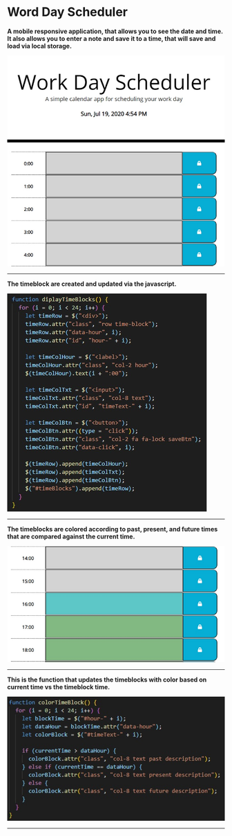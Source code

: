# Word Day Scheduler

<strong>A mobile responsive application, that allows you to see the date and time.</strong>
<strong>It also allows you to enter a note and save it to a time, that will save and load via local storage.</strong>

 ![Work Day Scheduler](/images/scheduler.jpg)

<hr>

<strong>The timeblock are created and updated via the javascript.</strong>
 
![Time Block Create Code](/images/timeblocks.jpg)
 
<hr>
 
<strong>The timeblocks are colored according to past, present, and future times that are compared against the current time.</strong>

![Colored Timeblocks](/images/timecolors.jpg)

<hr>

<strong>This is the function that updates the timeblocks with color based on current time vs the timeblock time.</strong>

![Color Timeblock Code](/images/colorblocks.jpg)

<hr>
